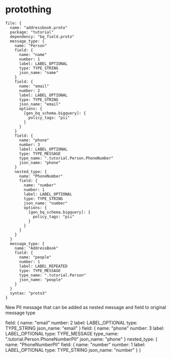 # protothing


```
file: {
  name: "addressbook.proto"
  package: "tutorial"
  dependency: "bq_field.proto"
  message_type: {
    name: "Person"
    field: {
      name: "name"
      number: 1
      label: LABEL_OPTIONAL
      type: TYPE_STRING
      json_name: "name"
    }
    field: {
      name: "email"
      number: 2
      label: LABEL_OPTIONAL
      type: TYPE_STRING
      json_name: "email"
      options: {
        [gen_bq_schema.bigquery]: {
          policy_tags: "pii"
        }
      }
    }
    field: {
      name: "phone"
      number: 3
      label: LABEL_OPTIONAL
      type: TYPE_MESSAGE
      type_name: ".tutorial.Person.PhoneNumber"
      json_name: "phone"
    }
    nested_type: {
      name: "PhoneNumber"
      field: {
        name: "number"
        number: 1
        label: LABEL_OPTIONAL
        type: TYPE_STRING
        json_name: "number"
        options: {
          [gen_bq_schema.bigquery]: {
            policy_tags: "pii"
          }
        }
      }
    }
  }
  message_type: {
    name: "AddressBook"
    field: {
      name: "people"
      number: 1
      label: LABEL_REPEATED
      type: TYPE_MESSAGE
      type_name: ".tutorial.Person"
      json_name: "people"
    }
  }
  syntax: "proto3"
}
```

New PII message that can be added as nested message and field to original message type

field: {
  name: "email"
  number: 2
  label: LABEL_OPTIONAL
  type: TYPE_STRING
  json_name: "email"
}
field: {
  name: "phone"
  number: 3
  label: LABEL_OPTIONAL
  type: TYPE_MESSAGE
  type_name: ".tutorial.Person.PhoneNumberPII"
  json_name: "phone"
}
nested_type: {
  name: "PhoneNumberPII"
  field: {
    name: "number"
    number: 1
    label: LABEL_OPTIONAL
    type: TYPE_STRING
    json_name: "number"
  }
}
```
